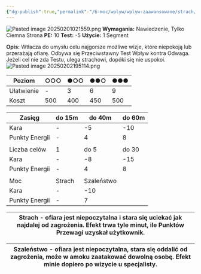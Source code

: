 ```yaml
---
{"dg-publish":true,"permalink":"/6-moc/wplyw/wplyw-zaawansowane/strach/","dgPassFrontmatter":true}
---
```


![Pasted image 20250201021559.png](/img/user/6%20Obrazy/Pasted%20image%2020250201021559.png)
**Wymagania:** Nawiedzenie, Tylko Ciemna Strona
**PE:** 10
**Test:** -5
**Użycie:** 1 Segment

**Opis:** Wtłacza do umysłu celu najgorsze możliwe wizje, które niepokoją lub przerażają ofiarę. Odbywa się Przeciwstawny Test Wpływ kontra Odwaga. Jeżeli cel nie zda Testu, ulega strachowi, dopóki się nie uspokoi.
![Pasted image 20250202195114.png](/img/user/6%20Obrazy/Pasted%20image%2020250202195114.png)

| Poziom     | ○○○ | ●○○ | ●●○ | ●●● |
| ---------- | --- | --- | --- | --- |
| Ułatwienie | -   | 3   | 6   | 9   |
| Koszt      | 500 | 400 | 450 | 500 |

| Zasięg         | do 15m | do 40m     | do 60m |
| -------------- | ------ | ---------- | ------ |
| Kara           | -      | -5         | -10    |
| Punkty Energii | -      | 4          | 8      |
|                |        |            |        |
| Liczba celów   | 1      | do 5       | do 30  |
| Kara           | -      | -8         | -15    |
| Punkty Energii | -      | 4          | 8      |
|                |        |            |        |
| Moc            | Strach | Szaleństwo |        |
| Kara           | -      | -10        |        |
| Punkty Energii | -      | 7          |        |


| **Strach** - ofiara jest niepoczytalna i stara się uciekać jak najdalej od zagrożenia. Efekt trwa tyle minut, ile Punktów Przewagi uzyskał użytkownik. |
| ------------------------------------------------------------------------------------------------------------------------------------------------------ |

| **Szaleństwo** - ofiara jest niepoczytalna, stara się oddalić od zagrożenia, może w amoku zaatakować dowolną osobę. Efekt minie dopiero po wizycie u specjalisty. |
| ----------------------------------------------------------------------------------------------------------------------------------------------------------------- |